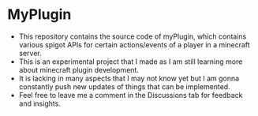 # MyPlugin
- This repository contains the source code of myPlugin, which contains various spigot APIs for certain actions/events of a player in a minecraft server.
- This is an experimental project that I made as I am still learning more about minecraft plugin development.
- It is lacking in many aspects that I may not know yet but I am gonna constantly push new updates of things that can be implemented.
- Feel free to leave me a comment in the Discussions tab for feedback and insights.
